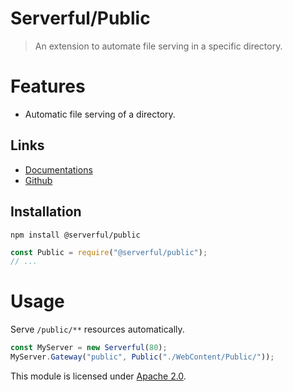 
# Serverful/Public

> An extension to automate file serving in a specific directory.


# Features
* Automatic file serving of a directory.

## Links
* [Documentations](https://github.com/ServerfulArch/Public/blob/master/Documentation/Index.md)
* [Github](https://github.com/Serverful/Public)

## Installation
`npm install @serverful/public`
```js
const Public = require("@serverful/public");
// ...
```


# Usage
Serve `/public/**` resources automatically.
```js
const MyServer = new Serverful(80);
MyServer.Gateway("public", Public("./WebContent/Public/"));
```


This module is licensed under [Apache 2.0](http://www.apache.org/licenses/LICENSE-2.0).
